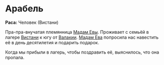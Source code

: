 # Арабель

**Раса:** Человек (Вистани)

Пра-пра-внучатая племянница [Мадам Евы](madam-eva.md). Проживает с семьёй в лагере [Вистани](../../factions/vistani.md) к югу от [Валакии](../../locations/vallaki.md). [Мадам Ева](madam-eva.md) попросила нас навестить её в день десятилетия и подарить подарок.

Когда мы прибыли в лагерь, чтобы поздравить её, выяснилось, что она пропала.
